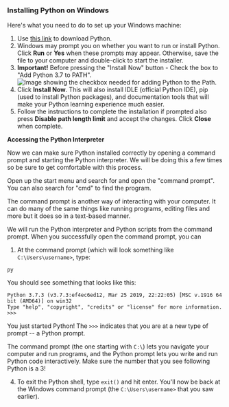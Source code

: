 ### Installing Python on Windows

Here's what you need to do to set up your Windows machine:

1. Use [this link](https://www.python.org/ftp/python/3.7.3/python-3.7.3-amd64.exe) to download Python.
2. Windows may prompt you on whether you want to run or install Python. Click **Run** or **Yes** when these prompts may appear. Otherwise, save the file to your computer and double-click to start the installer.
3. **Important!** Before pressing the "Install Now" button - Check the box to "Add Python 3.7 to PATH".
![Image showing the checkbox needed for adding Python to the Path.](../images/path.png)
4. Click **Install Now**. This will also install IDLE (official Python IDE), pip (used to install Python packages), and documentation tools that will make your Python learning experience much easier. 
5. Follow the instructions to complete the installation if prompted also press **Disable path length limit** and accept the changes. Click **Close** when complete.

**Accessing the Python Interpreter**

Now we can make sure Python installed correctly by opening a command prompt and starting the Python interpreter. We will be doing this a few times so be sure to get comfortable with this process.

Open up the start menu and search for and open the "command prompt". You can also search for "cmd" to find the program.

The command prompt is another way of interacting with your computer. It can do many of the same things like running programs, editing files and more but it does so in a text-based manner. 

We will run the Python interpreter and Python scripts from the command prompt. When you successfully open the command prompt, you can 

1. At the command prompt (which will look something like `C:\Users\username>`, type:
  ```
  py
  ```
  You should see something that looks like this:

  ```
  Python 3.7.3 (v3.7.3:ef4ec6ed12, Mar 25 2019, 22:22:05) [MSC v.1916 64 bit (AMD64)] on win32
  Type "help", "copyright", "credits" or "license" for more information.
  >>>
  ```
  You just started Python! The `>>>` indicates that you are at a new type of prompt -- a Python prompt. 
  
  The command prompt (the one starting with `C:\`) lets you navigate your computer and run programs, and the Python prompt lets you write and run Python code interactively. Make sure the number that you see following Python is a 3!

4. To exit the Python shell, type `exit()` and hit enter.  You'll now be back at the Windows command prompt (the `C:\Users\username>` that you saw earlier).
